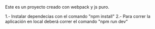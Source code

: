 Este es un proyecto creado con webpack y js puro.

1.- Instalar dependecias con el comando "npm install"
2.- Para correr la aplicación en local deberá correr el comando "npm run dev"